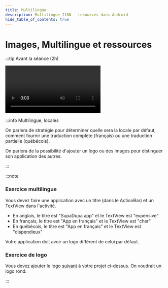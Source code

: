 ```yaml
---
title: Multilingue
description: Multilingue I18N - resources dans Android
hide_table_of_contents: true
---
```


# Images, Multilingue et ressources

<Row>

<Column>

:::tip Avant la séance (2h)

<Video url="https://www.youtube.com/watch?v=kP1o8F9qWfs" />

<Video url="https://www.youtube.com/watch?v=_K-S2nEaoLU" />

:::

</Column>

<Column>

:::info Multilingue, locales

On parlera de stratégie pour déterminer quelle sera la locale par défaut, comment fournir une traduction complète (français) ou une traduction partielle (québécois).

On parlera de la possibilité d'ajouter un logo ou des images pour distinguer son application des autres.

:::

</Column>

</Row>

:::note

### Exercice multilingue

Vous devez faire une application avec un titre (dans le ActionBar) et un TextView dans l'activité.

- En anglais, le titre est "SupaDupa app" et le TextView est "expensive"
- En français, le titre est "App en français" et le TextView est "cher"
- En québécois, le titre est "App en français" et le TextView est "dispendieux"

Votre application doit avoir un logo différent de celui par défaut.

### Exercice de logo

Vous devez ajouter le logo [suivant](_06-multilingue/logo.jpeg) à votre projet ci-dessus. On voudrait un logo rond.

:::

